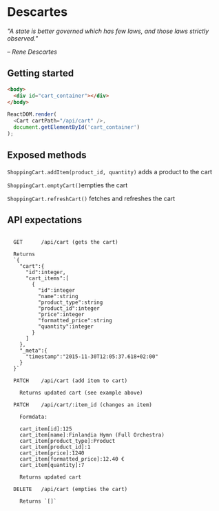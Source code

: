 # Descartes

*"A state is better governed which has few laws, and those laws strictly observed."*

*– Rene Descartes*

## Getting started

```html
<body>
  <div id="cart_container"></div>
</body>
```

```javascript
ReactDOM.render(
  <Cart cartPath="/api/cart" />,
  document.getElementById('cart_container')
);
```

## Exposed methods

`ShoppingCart.addItem(product_id, quantity)` adds a product to the cart

`ShoppingCart.emptyCart()`empties the cart

`ShoppingCart.refreshCart()` fetches and refreshes the cart

## API expectations

```

  GET      /api/cart (gets the cart)

  Returns
  `{
    "cart":{
      "id":integer,
      "cart_items":[
        {
          "id":integer
          "name":string
          "product_type":string
          "product_id":integer
          "price":integer
          "formatted_price":string
          "quantity":integer
        }
      ]
    },
    "_meta":{
      "timestamp":"2015-11-30T12:05:37.618+02:00"
    }
  }`

  PATCH    /api/cart (add item to cart)

    Returns updated cart (see example above)

  PATCH    /api/cart/:item_id (changes an item)

    Formdata:

    cart_item[id]:125
    cart_item[name]:Finlandia Hymn (Full Orchestra)
    cart_item[product_type]:Product
    cart_item[product_id]:1
    cart_item[price]:1240
    cart_item[formatted_price]:12.40 €
    cart_item[quantity]:7

    Returns updated cart

  DELETE   /api/cart (empties the cart)

    Returns `[]`
```
